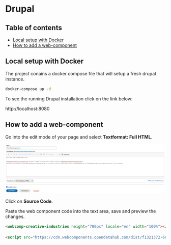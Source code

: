 <!--
SPDX-FileCopyrightText: NOI Techpark <digital@noi.bz.it>

SPDX-License-Identifier: CC0-1.0
-->

Drupal
=======

## Table of contents
- [Local setup with Docker](local-setup-with-docker)
- [How to add a web-component](how-to-add-a-web-component)

## Local setup with Docker

The project conains a docker compose file that will setup a fresh drupal instance.

```sh
docker-compose up -d
```

To see the running Drupal installation click on the link below:

http://localhost:8080

## How to add a web-component

Go into the edit mode of your page and select **Textformat: Full HTML**.

![Insert Webcomponent ](drupal-source-code.png)

Click on **Source Code**.

Paste the web component code into the text area, save and preview the changes.

```html
<webcomp-creative-industries height="780px" locale="en" width="100%"></webcomp-creative-industries>

<script src="https://cdn.webcomponents.opendatahub.com/dist/f1321372-6629-4912-a331-77d5d91dd646/v0.8.4/webcomp-creative-industries.min.js"></script>
```
